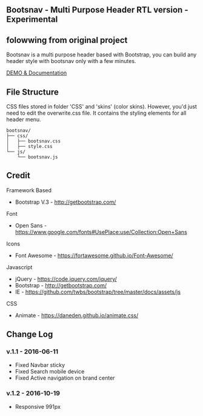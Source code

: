 ## Bootsnav - Multi Purpose Header RTL version - Experimental
## folowwing from original project
Bootsnav is a multi purpose header based with Bootstrap, you can build any header style with bootsnav only with a few minutes.

[DEMO & Documentation](http://bootsnav.danurstrap.com/)

## File Structure
CSS files stored in folder 'CSS' and 'skins' (color skins). However, you'd just need to edit the overwrite.css file. It contains the styling elements for all header menu. 

```
bootsnav/
├── css/
│   ├── bootsnav.css
│   ├── style.css
└── js/
    └── bootsnav.js
```

## Credit
Framework Based
- Bootstrap V.3 - http://getbootstrap.com/

Font
- Open Sans - https://www.google.com/fonts#UsePlace:use/Collection:Open+Sans

Icons
- Font Awesome - https://fortawesome.github.io/Font-Awesome/

Javascript
- jQuery  - https://code.jquery.com/jquery/
- Bootstrap  - http://getbootstrap.com/
- IE  - https://github.com/twbs/bootstrap/tree/master/docs/assets/js

CSS
-  Animate - https://daneden.github.io/animate.css/

## Change Log

### v.1.1 - 2016-06-11
- Fixed Navbar sticky
- Fixed Search mobile device
- Fixed Active navigation on brand center

### v.1.2 - 2016-10-19
- Responsive 991px
